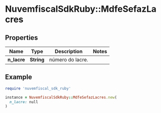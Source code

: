 # NuvemfiscalSdkRuby::MdfeSefazLacres

## Properties

| Name | Type | Description | Notes |
| ---- | ---- | ----------- | ----- |
| **n_lacre** | **String** | número do lacre. |  |

## Example

```ruby
require 'nuvemfiscal_sdk_ruby'

instance = NuvemfiscalSdkRuby::MdfeSefazLacres.new(
  n_lacre: null
)
```

